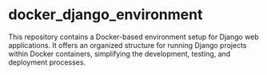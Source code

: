 # docker_django_environment
This repository contains a Docker-based environment setup for Django web applications. It offers an organized structure for running Django projects within Docker containers, simplifying the development, testing, and deployment processes.
